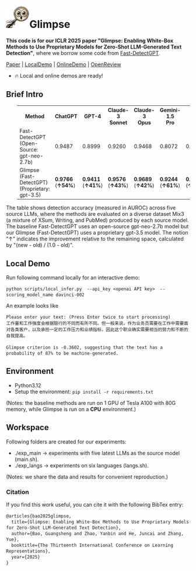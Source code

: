 # <img src="doc/glimpse.png" alt="glimpse" width="64"/>Glimpse
**This code is for our ICLR 2025 paper "Glimpse: Enabling White-Box Methods to Use Proprietary Models for Zero-Shot LLM-Generated Text Detection"**, where we borrow some code from [Fast-DetectGPT](https://github.com/baoguangsheng/fast-detect-gpt).

[Paper](https://arxiv.org/abs/2412.11506)
| [LocalDemo](#local-demo)
| [OnlineDemo](https://huggingface.co/spaces/gshbao/glimpse)
| [OpenReview](https://openreview.net/forum?id=an3fugFA23)

* 🔥 Local and online demos are ready!

## Brief Intro
<table class="tg"  style="padding-left: 30px;">
  <tr>
    <th class="tg-0pky">Method</th>
    <th class="tg-0pky">ChatGPT</th>
    <th class="tg-0pky">GPT-4</th>
    <th class="tg-0pky">Claude-3<br/>Sonnet</th>
    <th class="tg-0pky">Claude-3<br/>Opus</th>
    <th class="tg-0pky">Gemini-1.5<br/>Pro</th>
    <th class="tg-0pky">Avg.</th>
  </tr>
  <tr>
    <td class="tg-0pky">Fast-DetectGPT<br/>(Open-Source: gpt-neo-2.7b)</td>
    <td class="tg-0pky">0.9487</td>
    <td class="tg-0pky">0.8999</td>
    <td class="tg-0pky">0.9260</td>
    <td class="tg-0pky">0.9468</td>
    <td class="tg-0pky">0.8072</td>
    <td class="tg-0pky">0.9057</td>
  </tr>
  <tr>
    <td class="tg-0pky">Glimpse (Fast-DetectGPT)<br/>(Proprietary: gpt-3.5)</td>
    <td class="tg-0pky"><b>0.9766</b><br/>(<b>↑54%</b>)</td>
    <td class="tg-0pky"><b>0.9411</b><br/>(<b>↑41%</b>)</td>
    <td class="tg-0pky"><b>0.9576</b><br/>(<b>↑43%</b>)</td>
    <td class="tg-0pky"><b>0.9689</b><br/>(<b>↑42%</b>)</td>
    <td class="tg-0pky"><b>0.9244</b><br/>(<b>↑61%</b>)</td>
    <td class="tg-0pky"><b>0.9537</b><br/>(<b>↑51%</b>)</td>
  </tr>
</table>
The table shows detection accuracy (measured in AUROC) across five source LLMs, where the methods are evaluated on a diverse dataset Mix3 (a mixture of XSum, Writing, and PubMed) produced by each source model. The baseline Fast-DetectGPT uses an open-source gpt-neo-2.7b model but our Glimpse (Fast-DetectGPT) uses a proprietary gpt-3.5 model. The notion "↑" indicates the improvement relative to the remaining space, calculated by "(new - old) / (1.0 - old)".

## Local Demo
Run following command locally for an interactive demo:
```
python scripts/local_infer.py  --api_key <openai API key>  --scoring_model_name davinci-002 
```
An example looks like
```
Please enter your text: (Press Enter twice to start processing)
工作量和工作强度会根据银行的不同而有所不同。但一般来说，作为业务员需要在工作中需要面对各类客户，以及承担一定的工作压力和业绩指标，因此这个职业确实需要相当的努力和不断的自我提高。

Glimpse criterion is -0.3602, suggesting that the text has a probability of 87% to be machine-generated.
```

## Environment
* Python3.12
* Setup the environment:
  ```pip install -r requirements.txt```
  
(Notes: the baseline methods are run on 1 GPU of Tesla A100 with 80G memory, while Glimpse is run on a **CPU** environment.)

## Workspace
Following folders are created for our experiments:
* ./exp_main -> experiments with five latest LLMs as the source model (main.sh).
* ./exp_langs -> experiments on six languages (langs.sh).

(Notes: we share the data and results for convenient reproduction.)

### Citation
If you find this work useful, you can cite it with the following BibTex entry:

    @articles{bao2025glimpse,
      title={Glimpse: Enabling White-Box Methods to Use Proprietary Models for Zero-Shot LLM-Generated Text Detection},
      author={Bao, Guangsheng and Zhao, Yanbin and He, Juncai and Zhang, Yue},
      booktitle={The Thirteenth International Conference on Learning Representations},
      year={2025}
    }

